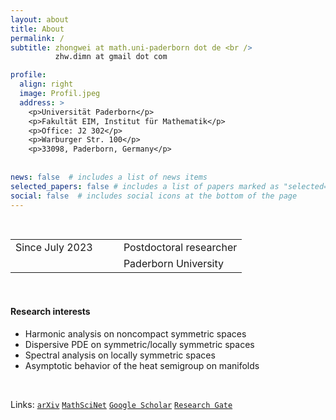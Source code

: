 ```yaml
---
layout: about
title: About
permalink: /
subtitle: zhongwei at math.uni-paderborn dot de <br />
          zhw.dimn at gmail dot com

profile:
  align: right
  image: Profil.jpeg
  address: >
    <p>Universität Paderborn</p>
    <p>Fakultät EIM, Institut für Mathematik</p>
    <p>Office: J2 302</p>
    <p>Warburger Str. 100</p>
    <p>33098, Paderborn, Germany</p>
    
    
news: false  # includes a list of news items
selected_papers: false # includes a list of papers marked as "selected={true}"
social: false  # includes social icons at the bottom of the page
---
```


<br>

<table border="0">
 <tr>
    <td> Since July 2023 </td>       
    <td> &nbsp&nbsp&nbsp&nbsp </td> 
    <td> Postdoctoral researcher</td>
 </tr>
 <tr>
    <td> </td>       
    <td> &nbsp&nbsp&nbsp&nbsp </td>
    <td> Paderborn University </td>
 </tr>
</table>

<br>

#### Research interests

- Harmonic analysis on noncompact symmetric spaces
- Dispersive PDE on symmetric/locally symmetric spaces
- Spectral analysis on locally symmetric spaces
- Asymptotic behavior of the heat semigroup on manifolds


<br>  

Links:
          [`arXiv`](https://arxiv.org/a/zhang_h_11.html) 
          [`MathSciNet`](https://mathscinet.ams.org/mathscinet/search/author.html?mrauthid=1405686)
          [`Google Scholar`](https://scholar.google.com/citations?user=5ZPwfYcAAAAJ&hl)
          [`Research Gate`](https://www.researchgate.net/profile/Hong-Wei-Zhang-4)
